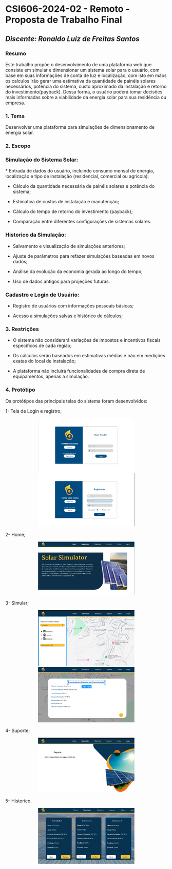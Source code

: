 # **CSI606-2024-02 - Remoto - Proposta de Trabalho Final**

## *Discente: Ronaldo Luiz de Freitas Santos*

### Resumo

  Este trabalho propõe o desenvolvimento de uma plataforma web que consiste em simular e dimensionar um sistema solar para o usuário, com base em suas informações de conta de luz e localização, com isto em mãos os calculos irão gerar uma estimativa da quantidade de painéis solares necessários, potência do sistema, custo aproximado da instalação e retorno do investimento(payback). Dessa forma, o usuário poderá tomar decisões mais informadas sobre a viabilidade da energia solar para sua residência ou empresa.
  
<!-- Apresentar o tema. -->
### 1. Tema

  Desenvolver uma plataforma para simulações de dimensionamento de energia solar.

<!-- Descrever e limitar o escopo da aplicação. -->
### 2. Escopo

### Simulação do Sistema Solar:

* Entrada de dados do usuário, incluindo consumo mensal de energia, localização e tipo de instalação (residencial, comercial ou agrícola);

* Cálculo da quantidade necessária de painéis solares e potência do sistema;
  
* Estimativa de custos de instalação e manutenção;
  
* Cálculo do tempo de retorno do investimento (payback);

* Comparação entre diferentes configurações de sistemas solares.

### Historico da Simulação:

* Salvamento e visualização de simulações anteriores;

* Ajuste de parâmetros para refazer simulações baseadas em novos dados;

* Análise da evolução da economia gerada ao longo do tempo;

* Uso de dados antigos para projeções futuras.
 
### Cadastro e Login de Usuário:

* Registro de usuários com informações pessoais básicas;

* Acesso a simulações salvas e histórico de cálculos;

### 3. Restrições

* O sistema não considerará variações de impostos e incentivos fiscais específicos de cada região;

* Os cálculos serão baseados em estimativas médias e não em medições exatas do local de instalação;

* A plataforma não incluirá funcionalidades de compra direta de equipamentos, apenas a simulação.

<!-- Construir alguns protótipos para a aplicação, disponibilizá-los no Github e descrever o que foi considerado. //-->
### 4. Protótipo

 Os protótipos das principais telas do sistema foram desenvolvidos:

1- Tela de Login e registro;

<p align="center">
  <img src="Prototipos/login.png" alt="Tela Inicial" width="300">
  <img src="Prototipos/registro.png" alt="Equipamentos" width="300">
</p>

2- Home;

<p align="center">
 <img src="Prototipos/home.png" alt="Tela Inicial" width="300">
</p>

3- Simular;

<p align="center">
 <img src="Prototipos/simular1.png" alt="Tela Inicial" width="300">
 <img src="Prototipos/simular2.png" alt="Tela Inicial" width="300">
</p>

4- Suporte;

<p align="center">
 <img src="Prototipos/sac.png" alt="Tela Inicial" width="300">
</p>

5- Historico.

<p align="center">
 <img src="Prototipos/historico.png" alt="Assinatura de Contrato" width="300">
</p>
